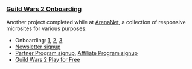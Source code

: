 ### [Guild Wars 2 Onboarding](https://welcome.guildwars2.com)

Another project completed while at [ArenaNet](https://www.arena.net/), a collection of responsive microsites for various purposes:
- Onboarding: [1](https://welcome.guildwars2.com/welcome/shatterer), [2](https://welcome.guildwars2.com/competitive), [3](https://welcome.guildwars2.com/quaggan)
- [Newsletter signup](https://welcome.guildwars2.com/newsletter)
- [Partner Program signup](https://welcome.guildwars2.com/partner-program), [Affiliate Program signup](https://welcome.guildwars2.com/affiliate-program)
- [Guild Wars 2 Play for Free](https://welcome.guildwars2.com/play-for-free)